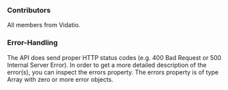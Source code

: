 ### Contributors 

All members from Vidatio.

### Error-Handling

The API does send proper HTTP status codes (e.g. 400 Bad Request or 500 Internal Server Error). In order to get a more detailed description of the error(s), you can inspect the errors property. The errors property is of type Array with zero or more error objects.

